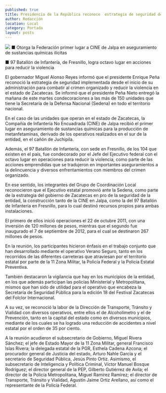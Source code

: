 ```yaml
---
published: true
title: Presidencia de la República reconoce  estrategia de seguridad de Godezac
author: Redacción
location: Local
category: Portada
layout: posts
---
```


![](http://i.imgur.com/2vjt6XPm.jpg)
■ Otorga la Federación primer lugar a CINE de Jalpa en aseguramiento de sustancias químicas ilícitas

■ 97 Batallón de Infantería, de Fresnillo, logra octavo lugar en acciones para reducir la violencia

El gobernador Miguel Alonso Reyes informó que el presidente Enrique Peña reconoció la estrategia de seguridad implementada desde el inicio de su administración para combatir al crimen organizado y reducir la violencia en el estado de Zacatecas.
Se informó que el presidente Peña Nieto entregó la mañana de este martes condecoraciones a las más de 150 unidades que tiene la Secretaría de la Defensa Nacional (Sedena) en todo el territorio nacional.

En el caso de las unidades que operan en el estado de Zacatecas, la Compañía de Infantería No Encuadrada (CINE) de Jalpa recibió el primer lugar en aseguramiento de sustancias químicas para la producción de metanfetaminas, derivado de los operativos realizados en el sur de la entidad, en el cañón de Juchipila.

Además, el 97 Batallón de Infantería, con sede en Fresnillo, de los 104 que existen en el país, fue condecorado por el Jefe del Ejecutivo federal con el octavo lugar en operaciones para reducir la violencia, como parte de las acciones emprendidas que se tradujeron en importantes aseguramientos a la delincuencia y diversos enfrentamientos con miembros del crimen organizado.

En ese sentido, los integrantes del Grupo de Coordinación Local reconocieron que el Ejecutivo estatal promovió ante la Sedena, como parte de la estrategia del gobierno de Zacatecas en pro de la seguridad de la entidad, la construcción tanto de la CINE en Jalpa, como la del 97 Batallón de Infantería en Fresnillo, para lo cual destinó recursos propios para ambas instalaciones.

El primero de ellos inició operaciones el 22 de octubre 2011, con una inversión de 120 millones de pesos, mientras que el segundo fue inaugurado el 7 de septiembre de 2012, para el cual se destinaron 267 millones de pesos.

En la reunión, los participantes hicieron énfasis en el trabajo conjunto que han desarrollado mediante el operativo Verano Seguro, tanto en los recorridos de las diferentes carreteras que atraviesan por el territorio estatal por parte de la 11 Zona Militar, la Policía Federal y la Policía Estatal Preventiva.

También destacaron la vigilancia que hay en los municipios de la entidad, en los que además participan las policías Ministerial y Metropolitana, mismos que han sido de utilidad para el operativo que encabeza la Secretaría de Seguridad Pública para la edición 18 del Festival Zacatecas del Folclor Internacional.

A su vez, se reconoció la labor de la Dirección de Transporte, Tránsito y Vialidad con diversos operativos, entre ellos el de Alcoholímetro y el de Prevención, tanto en la capital del estado como en diversos municipios, mediante de los cuales se ha logrado una reducción de accidentes a nivel estatal por el orden de 35 por ciento.

A la reunión acudieron el subsecretario de Gobierno, Miguel Rivera Sánchez; el jefe de Estado Mayor de la 11 Zona Militar, general Francisco Islas Rivera; la delegada estatal de la PGR, Esthela Cadena Azcona; el procurador general de Justicia del estado, Arturo Nahle García y el secretario de Seguridad Pública, Jesús Pinto Ortiz.
Asimismo, el subsecretario de Inteligencia y Política Criminal, Víctor Manuel Bosque Rodríguez; el director general de la PEP, Gilberto Gutiérrez de Avila; el director de la Policía Metropolitana, Miguel Ramírez Ramírez; el director de Transporte, Tránsito y Vialidad, Agustín Jaime Ortiz Arellano, así como el representante de la Policía Federal.
